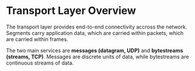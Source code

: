 # Transport Layer Overview

The transport layer provides end-to-end connectivity accross the network. Segments carry application data, which are carried within packets, which are carried within frames. 

The two main services are **messages (datagram, UDP)** and **bytestreams (streams, TCP)**. Messages are discrete units of data, while bytestreams are continuous streams of data. 


